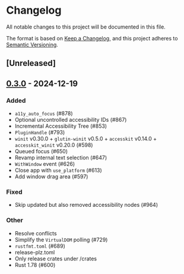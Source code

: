 # Changelog

All notable changes to this project will be documented in this file.

The format is based on [Keep a Changelog](https://keepachangelog.com/en/1.0.0/),
and this project adheres to [Semantic Versioning](https://semver.org/spec/v2.0.0.html).

## [Unreleased]

## [0.3.0](https://github.com/marc2332/freya/compare/freya-common-v0.2.1...freya-common-v0.3.0) - 2024-12-19

### Added

- `a11y_auto_focus` (#878)
- Optional uncontrolled accessibility IDs (#867)
- Incremental Accessibility Tree (#853)
- `PluginHandle` (#793)
- `winit` v0.30.0 + `glutin-winit` v0.5.0 + `accesskit` v0.14.0 + `accesskit_winit` v0.20.0  (#598)
- Queued focus (#650)
- Revamp internal text selection (#647)
- `WithWindow` event (#626)
- Close app with `use_platform` (#613)
- Add window drag area (#597)

### Fixed

- Skip updated but also removed accessibility nodes (#964)

### Other

- Resolve conflicts
- Simplify the `VirtualDOM` polling (#729)
- `rustfmt.toml` (#689)
- release-plz.toml
- Only release crates under /crates
- Rust 1.78 (#600)
